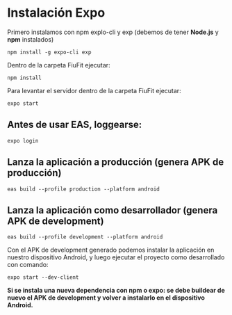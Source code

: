 # Instalación Expo 
Primero instalamos con npm explo-cli y exp (debemos de tener **Node.js** y **npm** instalados)

```shell
npm install -g expo-cli exp
```

Dentro de la carpeta FiuFit ejecutar:

```shell
npm install 
```

Para levantar el servidor dentro de la carpeta FiuFit ejecutar:
```shell
expo start
```

## Antes de usar EAS, loggearse:
```shell
expo login
```

## Lanza la aplicación a producción (genera APK de producción)
```shell
eas build --profile production --platform android        
```

## Lanza la aplicación como desarrollador (genera APK de development)
```shell
eas build --profile development --platform android
```

Con el APK de development generado podemos instalar la aplicación en nuestro dispositivo Android, y luego ejecutar el proyecto como desarrollado con comando:
```shell
expo start --dev-client
```

**Si se instala una nueva dependencia con npm o expo: se debe buildear de nuevo el APK de development y volver a instalarlo en el dispositivo Android.**